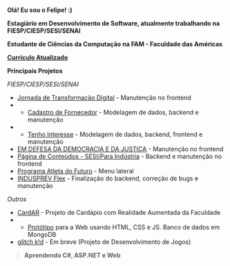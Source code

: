 **Olá! Eu sou o Felipe! :)**

**Estagiário em Desenvolvimento de Software, atualmente trabalhando na FIESP/CIESP/SESI/SENAI**

**Estudante de Ciências da Computação na FAM - Faculdade das Américas**

**[Curriculo Atualizado](https://curriculum.glitchk.id/ "Curriculo Atualizado")**

**Principais Projetos**

*FIESP/CIESP/SESI/SENAI*
+ [Jornada de Transformação Digital](https://jornadadigital.sp.senai.br/ "Jornada de Transformação Digital") - Manutenção no frontend
+ + [Cadastro de Fornecedor](https://jornadadigital-cadastro.sp.senai.br/ "Cadastro de Fornecedor") - Modelagem de dados, backend e manutenção
+ + [Tenho Interesse](https://jornadadigital-cadastro.sp.senai.br/tenho-interesse/ "Tenho Interesse") - Modelagem de dados, backend, frontend e manutenção
+ [EM DEFESA DA DEMOCRACIA E DA JUSTIÇA](https://www.defesademocraciaejustica.com.br/ "EM DEFESA DA DEMOCRACIA E DA JUSTIÇA") - Manutenção no frontend
+ [Página de Conteúdos - SESI/Para Indústria](https://www.sesisp.org.br/para-industria/conteudos "Página de Conteúdos - SESI/Para Indústria") - Backend e manutenção no frontend
+ [Programa Atleta do Futuro](https://www.sesisp.org.br/esporte/atleta-do-futuro-paf?menu=paf "Programa Atleta do Futuro") - Menu lateral
+ [INDUSPREV Flex](https://indusprev.com.br/ "INDUSPREV") - Finalização do backend, correção de bugs e manutenção

*Outros*
+ [CardAR](https://github.com/cardapioAR "CardAR") - Projeto de Cardápio com Realidade Aumentada da Faculdade
+ + [Protótipo](https://github.com/cardapioAR/cardAR-web "Protótipo") para a Web usando HTML, CSS e JS. Banco de dados em MongoDB
+ [glitch k!d](https://github.com/glitch-kid "glitch k!d") - Em breve (Projeto de Desenvolvimento de Jogos)

> **Aprendendo C#, ASP.NET e Web**
